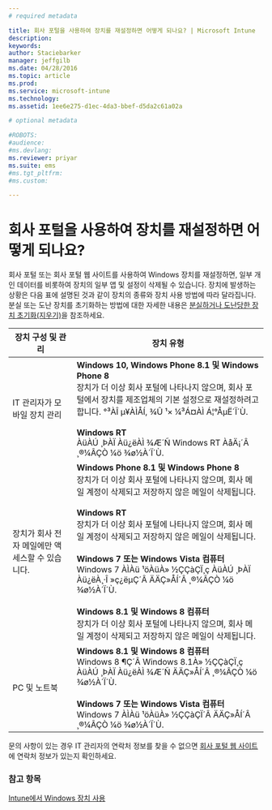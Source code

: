 ```yaml
---
# required metadata

title: 회사 포털을 사용하여 장치를 재설정하면 어떻게 되나요? | Microsoft Intune
description:
keywords:
author: Staciebarker
manager: jeffgilb
ms.date: 04/28/2016
ms.topic: article
ms.prod:
ms.service: microsoft-intune
ms.technology:
ms.assetid: 1ee6e275-d1ec-4da3-bbef-d5da2c61a02a

# optional metadata

#ROBOTS:
#audience:
#ms.devlang:
ms.reviewer: priyar
ms.suite: ems
#ms.tgt_pltfrm:
#ms.custom:

---
```



# 회사 포털을 사용하여 장치를 재설정하면 어떻게 되나요?

회사 포털 또는 회사 포털 웹 사이트를 사용하여 Windows 장치를 재설정하면, 일부 개인 데이터를 비롯하여 장치의 일부 앱 및 설정이 삭제될 수 있습니다. 장치에 발생하는 상황은 다음 표에 설명된 것과 같이 장치의 종류와 장치 사용 방법에 따라 달라집니다. 분실 또는 도난 장치를 초기화하는 방법에 대한 자세한 내용은 [분실하거나 도난당한 장치 초기화(지우기)](reset-erase-your-lost-or-stolen-device-windows.md)을 참조하세요.

|장치 구성 및 관리|장치 유형|
|---------------------------------------|---------------|
|IT 관리자가 모바일 장치 관리|**Windows 10, Windows Phone 8.1 및 Windows Phone 8**</br>장치가 더 이상 회사 포털에 나타나지 않으며, 회사 포털에서 장치를 제조업체의 기본 설정으로 재설정하려고 합니다. °³ÀÎ µ¥ÀÌÅÍ, ¾Û ¹× ¼³Á¤ÀÌ Á¦°ÅµË´Ï´Ù.<br /><br />**Windows RT**<br />ÀüÀÚ ¸ÞÀÏ Àü¿ëÀÌ ¾Æ´Ñ Windows RT ÀåÄ¡´Â ¸®¼ÂÇÒ ¼ö ¾ø½À´Ï´Ù.|
|장치가 회사 전자 메일에만 액세스할 수 있습니다.|**Windows Phone 8.1 및 Windows Phone 8**<br />장치가 더 이상 회사 포털에 나타나지 않으며, 회사 메일 계정이 삭제되고 저장하지 않은 메일이 삭제됩니다.<br /><br />**Windows RT**<br />장치가 더 이상 회사 포털에 나타나지 않으며, 회사 메일 계정이 삭제되고 저장하지 않은 메일이 삭제됩니다.<br /><br />**Windows 7 또는 Windows Vista 컴퓨터**<br />Windows 7 ÀÌÀü ¹öÀüÀ» ½ÇÇàÇÏ¸ç ÀüÀÚ ¸ÞÀÏ Àü¿ëÀ¸·Î »ç¿ëµÇ´Â ÄÄÇ»ÅÍ´Â ¸®¼ÂÇÒ ¼ö ¾ø½À´Ï´Ù.<br /><br />**Windows 8.1 및 Windows 8 컴퓨터**<br />장치가 더 이상 회사 포털에 나타나지 않으며, 회사 메일 계정이 삭제되고 저장하지 않은 메일이 삭제됩니다.|
|PC 및 노트북|**Windows 8.1 및 Windows 8 컴퓨터**<br />Windows 8 ¶Ç´Â Windows 8.1À» ½ÇÇàÇÏ¸ç ÀüÀÚ ¸ÞÀÏ Àü¿ëÀÌ ¾Æ´Ñ ÄÄÇ»ÅÍ´Â ¸®¼ÂÇÒ ¼ö ¾ø½À´Ï´Ù.<br /><br />**Windows 7 또는 Windows Vista 컴퓨터**<br />Windows 7 ÀÌÀü ¹öÀüÀ» ½ÇÇàÇÏ´Â ÄÄÇ»ÅÍ´Â ¸®¼ÂÇÒ ¼ö ¾ø½À´Ï´Ù.|

문의 사항이 있는 경우 IT 관리자의 연락처 정보를 찾을 수 없으면 [회사 포털 웹 사이트](http://portal.manage.microsoft.com)에 연락처 정보가 있는지 확인하세요.

### 참고 항목
[Intune에서 Windows 장치 사용](using-your-windows-device-with-intune.md)

<!--HONumber=Jun16_HO1-->


